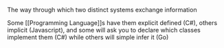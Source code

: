 The way through which two distinct systems exchange information

Some [[Programming Language]]s have them explicit defined (C#), others implicit (Javascript), and some will ask you to declare which classes implement them (C#) while others will simple infer it (Go)